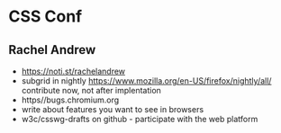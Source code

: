 CSS Conf
=====


Rachel Andrew
------

* https://noti.st/rachelandrew
* subgrid in nightly https://www.mozilla.org/en-US/firefox/nightly/all/
contribute now, not after implentation 
* https//bugs.chromium.org
* write about features you want to see in browsers 
* w3c/csswg-drafts on github - participate with the web platform